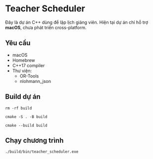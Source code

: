 # Teacher Scheduler

Đây là dự án C++ dùng để lập lịch giảng viên. Hiện tại dự án chỉ hỗ trợ **macOS**, chưa phát triển cross-platform.

## Yêu cầu

- macOS
- Homebrew
- C++17 compiler
- Thư viện:
  - OR-Tools
  - nlohmann_json
 
## Build dự án

```
rm -rf build

cmake -S . -B build

cmake --build build
```

##  Chạy chương trình

``` ./build/bin/teacher_scheduler.exe ```
